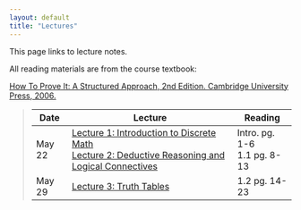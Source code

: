 ```yaml
---
layout: default
title: "Lectures"
---
```


This page links to lecture notes.

All reading materials are from the course textbook:

[How To Prove It: A Structured Approach, 2nd
Edition. Cambridge University Press,
2006.](http://www.cambridge.org/us/academic/subjects/mathematics/logic-categories-and-sets/how-prove-it-structured-approach-2nd-edition?format=PB)

> Date | Lecture | Reading |
> ---- | ------- | ------- |
> May 22  | [Lecture 1: Introduction to Discrete Math](../lectures/lecture01.html) <br /> [Lecture 2: Deductive Reasoning and Logical Connectives](../lectures/lecture02.html) | Intro. pg. 1-6 <br /> 1.1 pg. 8-13 |
> May 29  | [Lecture 3: Truth Tables](../lectures/lecture03.html) | 1.2 pg. 14-23 |
